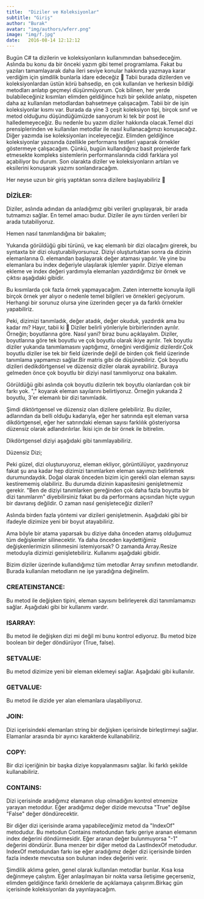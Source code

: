 ```yaml
---
title:  "Diziler ve Koleksiyonlar"
subtitle: "Giriş"
author: "Burak"
avatar: "img/authors/wferr.png"
image: "img/f.jpg"
date:   2016-08-14 12:12:12
---
```


Bugün C# ta dizilerin ve koleksiyonların kullanımından bahsedeceğim. Aslında bu konu da bir önceki yazım gibi temel programlama. Fakat bu yazıları tamamlayarak daha ileri seviye konular hakkında yazmaya karar verdiğim için şimdilik bunlarla idare edeceğiz 🙂 Tabii burada dizilerden ve koleksiyonlardan üstün körü bahsedip, en çok kullanılan ve herkesin bildiği metodları anlatıp geçmeyi düşünmüyorum. Çok bilinen, her yerde bulabileceğiniz kısımları elimden geldiğince hızlı bir şekilde anlatıp, nispeten daha az kullanılan metodlardan bahsetmeye çalışacağım. Tabii bir de işin koleksiyonlar kısmı var. Burada da yine 3 çeşit koleksiyon tipi, birçok sınıf ve metod olduğunu düşündüğümüzde sanıyorum ki tek bir post ile halledemeyeceğiz. Bu nedenle bu yazım diziler hakkında olacak.Temel dizi prensiplerinden ve kullanılan metodlar ile nasıl kullanacağımızı konuşacağız. Diğer yazımda ise koleksiyonları inceleyeceğiz. Elimden geldiğince koleksiyonlar yazısında özellikle performans testleri yaparak örnekler göstermeye çalışacağım. Çünkü, bugün kullandığınız basit projelerde fark etmesekte kompleks sistemlerin performanslarında ciddi farklara yol açabiliyor bu durum. Son olarakta diziler ve koleksiyonların artıları ve eksilerini konuşarak yazımı sonlandıracağım.

Her neyse uzun bir giriş yaptıktan sonra dizilere başlayabiliriz 🙂

### DİZİLER:

Diziler, aslında adından da anladığımız gibi verileri gruplayarak, bir arada tutmamızı sağlar. En temel amacı budur. Diziler ile aynı türden verileri bir arada tutabiliyoruz.  

Hemen nasıl tanımlandığına bir bakalım;

Yukarıda görüldüğü gibi türünü, ve kaç elemanlı bir dizi olacağını girerek, bu syntaxta bir dizi oluşturabiliyorsunuz. Diziyi oluşturtuktan sonra da dizinin elemanlarına 0. elemandan başlayarak değer ataması yapılır. Ve yine bu elemanlara bu index değeriyle ulaşılarak işlemler yapılır. Diziye eleman ekleme ve index değeri yardımıyla elemanları yazdırdığımız bir örnek ve çıktısı aşağıdaki gibidir.

Bu kısımlarda çok fazla örnek yapmayacağım. Zaten internette konuyla ilgili birçok örnek yer alıyor o nedenle temel bilgileri ve örnekleri geçiyorum. Herhangi bir sorunuz olursa yine üzerinden geçer ya da farklı örnekler yapabiliriz. 

Peki, dizimizi tanımladık, değer atadık, değer okuduk, yazdırdık ama bu kadar mı? Hayır, tabii ki 🙂 Diziler belirli yönleriyle birbirlerinden ayrılır. Örneğin; boyutlarına göre. Nasıl yani? biraz bunu açıklayalım. Diziler, boyutlarına göre tek boyutlu ve çok boyutlu olarak ikiye ayrılır. Tek boyutlu diziler yukarıda tanımlamasını yaptığımız, örneğini verdiğimiz dizilerdir.Çok boyutlu diziler ise tek bir field üzerinde değil de birden çok field üzerinde tanımlama yapmamızı sağlar.Bir matris gibi de düşünebiliriz. Çok boyutlu dizileri dedikdörtgensel ve düzensiz diziler olarak ayırabiliriz. Buraya gelmeden önce çok boyutlu bir diziyi nasıl tanımlıyoruz ona bakalım.


Görüldüğü gibi aslında çok boyutlu dizilerin tek boyutlu olanlardan çok bir farkı yok. "," koyarak eleman sayılarını belirtiyoruz. Örneğin yukarıda 2 boyutlu, 3'er elemanlı bir dizi tanımladık.

Şimdi diktörtgensel ve düzensiz olan dizilere gelebiliriz. Bu diziler, adlarından da belli olduğu kadarıyla, eğer her satırında eşit eleman varsa dikdörtgensel, eğer her satırındaki eleman sayısı farklılık gösteriyorsa düzensiz olarak adlandırılırlar. İkisi için de bir örnek ile bitirelim. 

Dikdörtgensel diziyi aşağıdaki gibi tanımlayabiliriz.

Düzensiz Dizi;


Peki güzel, dizi oluşturuyoruz, eleman ekliyor, görüntülüyor, yazdırıyoruz fakat şu ana kadar hep dizimizi tanımlarken eleman sayımızı belirlemek durumundaydık. Doğal olarak önceden bizim için gerekli olan eleman sayısı kestirememiş olabiliriz. Bu durumda dizinin kapasitesini genişletmemiz gerekir. "Ben de diziyi tanımlarken gereğinden çok daha fazla boyutta bir dizi tanımlarım" diyebilirsiniz fakat bu da performans açısından hiçte uygun bir davranış değildir. O zaman nasıl genişleteceğiz dizileri? 

Aslında birden fazla yöntemi var dizileri genişletmenin. Aşağıdaki gibi bir ifadeyle dizimize yeni bir boyut atayabiliriz.

Ama böyle bir atama yaparsak bu diziye daha önceden atamış olduğumuz tüm değişkenler silinecektir. Ya daha önceden kaydettiğimiz değişkenlerimizin silinmesini istemiyorsak? O zamanda Array.Resize metoduyla dizimizi genişletebiliriz. Kullanımı aşağıdaki gibidir.

Bizim diziler üzerinde kullandığımız tüm metodlar Array sınıfının metodlarıdır. Burada kullanılan metodların ne işe yaradığına değinelim. 

### CREATEINSTANCE:

Bu metod ile değişken tipini, eleman sayısını belirleyerek dizi tanımlamamızı sağlar. Aşağıdaki gibi bir kullanımı vardır. 


### ISARRAY:

Bu metod ile değişken dizi mi değil mi bunu kontrol ediyoruz. Bu metod bize boolean bir değer döndürüyor (True, false). 


### SETVALUE:

Bu metod dizimize yeni bir eleman eklemeyi sağlar. Aşağıdaki gibi kullanılır.


### GETVALUE:

Bu metod ile dizide yer alan elemanlara ulaşabiliyoruz.


### JOIN:

Dizi içerisindeki elemanları string bir değişken içerisinde birleştirmeyi sağlar. Elamanlar arasında bir ayırıcı karakterde kullanabiliriz.


### COPY:

Bir  dizi içeriğinin bir başka diziye kopyalanmasını sağlar. İki farklı şekilde kullanabiliriz.


### CONTAINS:

Dizi içerisinde aradığımız elamanın olup olmadığını kontrol etmemize yarayan metoddur. Eğer aradığımız değer dizide mevcutsa "True" değilse "False" değer döndürecektir.

Bir diğer dizi içerisinde arama yapabileceğimiz  metod da "IndexOf" metodudur. Bu metodun Contains metodundan farkı geriye aranan elemanın index değerini döndürmesidir. Eğer aranan değer bulunmuyorsa "-1" değerini döndürür. Buna menzer bir diğer metod da LastIndexOf metodudur. IndexOf metodundan farkı ise eğer aradığımız değer dizi içerisinde birden fazla indexte mevcutsa son bulunan index değerini verir.

Şimdilik aklıma gelen, genel olarak kullanılan metodlar bunlar. Kısa kısa değinmeye çalıştım. Eğer anlaşılmayan bir nokta varsa iletişime geçerseniz, elimden geldiğince farklı örneklerle de açıklamaya çalışırım.Birkaç gün içerisinde koleksiyonları da yayınlayacağım. 
